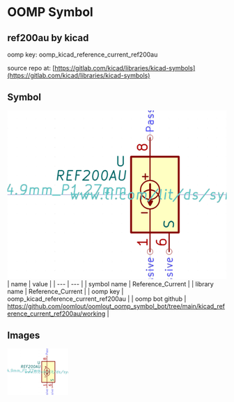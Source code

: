 # OOMP Symbol  
## ref200au  by kicad  
  
oomp key: oomp_kicad_reference_current_ref200au  
  
source repo at: [https://gitlab.com/kicad/libraries/kicad-symbols](https://gitlab.com/kicad/libraries/kicad-symbols)  
## Symbol  
  
[![working.png](working_600.png)](working.png)  
| name | value | 
| --- | --- | 
| symbol name | Reference_Current | 
| library name | Reference_Current | 
| oomp key | oomp_kicad_reference_current_ref200au | 
| oomp bot github | https://github.com/oomlout/oomlout_oomp_symbol_bot/tree/main/kicad_reference_current_ref200au/working | 
## Images  
  
[![working.png](working_140.png)](working.png)  
